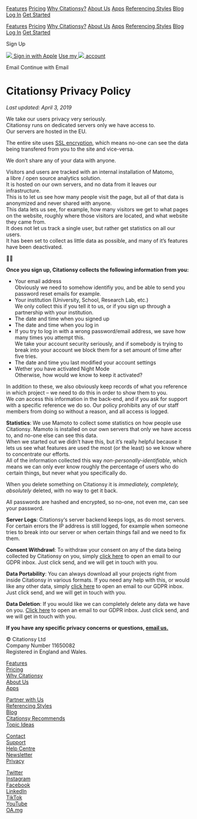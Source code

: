 [](https://citationsy.com/)

[Features](https://citationsy.com/features) [Pricing](https://citationsy.com/pricing) [Why Citationsy?](https://citationsy.com/why-citationsy) [About Us](https://citationsy.com/about) [Apps](https://citationsy.com/features/apps) [Referencing Styles](https://citationsy.com/styles) [Blog](https://citationsy.com/blog) [Log In](https://citationsy.com/login/) [Get Started](#signup)

[Features](https://citationsy.com/features) [Pricing](https://citationsy.com/pricing) [Why Citationsy?](https://citationsy.com/why-citationsy) [About Us](https://citationsy.com/about) [Apps](https://citationsy.com/features/apps) [Referencing Styles](https://citationsy.com/styles) [Blog](https://citationsy.com/blog) [Log In](https://citationsy.com/login/) [Get Started](#signup)

Sign Up

 [![](/website/images/Apple.svg) Sign in with Apple](https://citationsy.com/login/oauth/apple) [Use my ![](/website/images/Google.svg) account](https://citationsy.com/login/oauth/google)

Email  Continue with Email

Citationsy Privacy Policy
=========================

  
_Last updated: April 3, 2019_  
  
  
We take our users privacy very seriously.  
Citationsy runs on dedicated servers only we have access to.  
Our servers are hosted in the EU.

The entire site uses [SSL encryption](https://en.wikipedia.org/wiki/HTTPS), which means no-one can see the data being transfered from you to the site and vice-versa.

We don’t share any of your data with anyone.

Visitors and users are tracked with an internal installation of Matomo,  
a libre / open source analytics solution.  
It is hosted on our own servers, and no data from it leaves our infrastructure.  
This is to let us see how many people visit the page, but all of that data is anonymized and never shared with anyone.  
This data lets us see, for example, how many visitors we get to what pages on the website, roughly where those visitors are located, and what website they came from.  
It does not let us track a single user, but rather get statistics on all our users.  
It has been set to collect as little data as possible, and many of it’s features have been deactivated.  

  

**Once you sign up, Citationsy collects the following information from you:**  

* Your email address  
    Obviously we need to somehow identifiy you, and be able to send you password reset emails for example.
* Your institution (University, School, Research Lab, etc.)  
    We only collect this if you tell it to us, or if you sign up through a partnership with your institution.
* The date and time when you signed up
* The date and time when you log in
* If you try to log in with a wrong password/email address, we save how many times you attempt this.  
    We take your account security seriously, and if somebody is trying to break into your account we block them for a set amount of time after five tries.
* The date and time you last modified your account settings
* Wether you have activated Night Mode  
    Otherwise, how would we know to keep it activated?

In addition to these, we also obviously keep records of what you reference in which project – we need to do this in order to show them to you.  
We _can_ access this information in the back-end, and if you ask for support with a specific reference we do so. Our policy prohibits any of our staff members from doing so without a reason, and all access is logged.  

**Statistics**: We use Mamoto to collect some statistics on how people use Citationsy. Mamoto is installed on our own servers that only we have access to, and no-one else can see this data.  
When we started out we didn’t have this, but it’s really helpful because it lets us see what features are used the most (or the least) so we know where to concentrate our efforts.  
All of the information collected this way _non-personally-identifiable_, which means we can only ever know roughly the percentage of users who do certain things, but never what you specifically do.  
  

When you delete something on Citationsy it is _immediately, completely, absolutely_ deleted, with no way to get it back.  

All passwords are hashed and encrypted, so no-one, not even me, can see your password.

**Server Logs**: Citationsy‘s server backend keeps logs, as do most servers.  
For certain errors the IP address is still logged, for example when someone tries to break into our server or when certain things fail and we need to fix them.  

**Consent Withdrawl**: To withdraw your consent on any of the data being collected by Citationsy on you, simply [click here](mailto:gdpr@citationsy.com?subject=Consent%20Withdrawl) to open an email to our GDPR inbox. Just click send, and we will get in touch with you.

**Data Portability**: You can always download all your projects right from inside Citationsy in various formats. If you need any help with this, or would like any other data, simply [click here](mailto:gdpr@citationsy.com?subject=Data%20Portability) to open an email to our GDPR inbox. Just click send, and we will get in touch with you.

**Data Deletion**: If you would like we can completely delete any data we have on you. [Click here](mailto:gdpr@citationsy.com?subject=Data%20Deletion) to open an email to our GDPR inbox. Just click send, and we will get in touch with you.

  
**If you have any specific privacy concerns or questions, [email us.](mailto:support@citationsy.com)**  

© Citationsy Ltd  
Company Number 11650082  
Registered in England and Wales.

[Features](https://citationsy.com/features)  
[Pricing](https://citationsy.com/pricing)  
[Why Citationsy](https://citationsy.com/why-citationsy)  
[About Us](https://citationsy.com/about)  
[Apps](https://citationsy.com/features/apps)

[Partner with Us](https://citationsy.com/partner)  
[Referencing Styles](https://citationsy.com/styles)  
[Blog](https://citationsy.com/blog)  
[Citationsy Recommends](https://citationsy.com/recommendations)  
[Topic Ideas](https://citationsy.com/topic-ideas)

[Contact](https://citationsy.com/contact)  
[Support](https://citationsy.com/support)  
[Help Centre](https://citationsy.com/help)  
[Newsletter](https://citationsy.com/newsletter)  
[Privacy](https://citationsy.com/privacy)  

[Twitter](https://twitter.com/Citationsy)  
[Instagram](https://instagram.com/citationsy_)  
[Facebook](https://www.facebook.com/Citationsy)  
[LinkedIn](https://www.linkedin.com/company/citationsy)  
[TikTok](https://www.tiktok.com/@citationsy1)  
[YouTube](https://www.youtube.com/channel/UCfe3-DmpApwFfQuKkcg7OxQ)  
[OA.mg](https://oa.mg/)